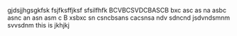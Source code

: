gjdsjjhgsgkfsk
fsjfksffjksf
sfsilfhfk
BCVBCSVDCBASCB
bxc asc as na
asbc asnc an 
asn asm c
B xsbxc sn
csncbsans
cacsnsa
ndv sdncnd
jsdvndsmnm
svvsdnm
this is jkhjkj
